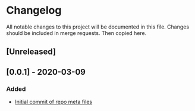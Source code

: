 # Changelog
All notable changes to this project will be documented in this file. Changes should be included in merge requests. Then copied here.

## [Unreleased]

## [0.0.1] - 2020-03-09
### Added
 - [Initial commit of repo meta files](ee537d25c879939f3189264942a8f97a90c0a4dc)